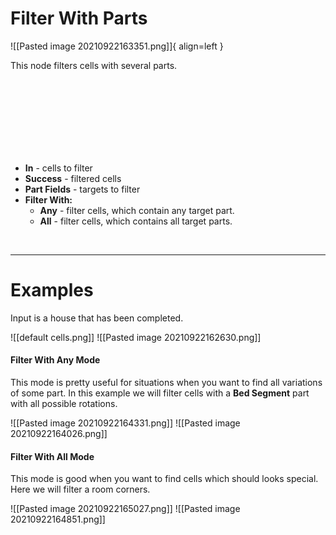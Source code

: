 # **Filter With Parts**

![[Pasted image 20210922163351.png]]{ align=left }    

This node filters cells with several parts.   

<br /><br /><br /><br /><br /><br /><br />

- **In** - cells to filter
- **Success** - filtered cells
- **Part Fields** - targets to filter
- **Filter With:** 
	- **Any** - filter cells, which contain any target part.
	- **All** - filter cells, which contains all target parts.

<br />

--------

# Examples
Input is a house that has been completed.  

![[default cells.png]]
![[Pasted image 20210922162630.png]]

#### Filter With Any Mode
This mode is pretty useful for situations when you want to find all variations of some part. In this example we will filter cells with a **Bed Segment** part with all possible rotations.  

![[Pasted image 20210922164331.png]]
![[Pasted image 20210922164026.png]]


#### Filter With All Mode
This mode is good when you want to find cells which should looks special.  
Here we will filter a room corners.  

![[Pasted image 20210922165027.png]]
![[Pasted image 20210922164851.png]]
